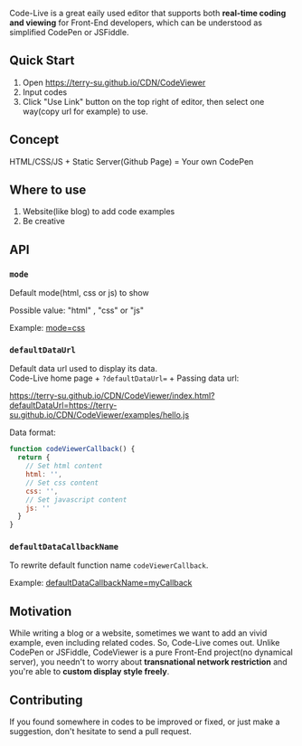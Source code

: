 Code-Live is a great eaily used editor that supports both **real-time coding and viewing** for Front-End developers, which can be understood as simplified CodePen or JSFiddle.  


## Quick Start
1. Open https://terry-su.github.io/CDN/CodeViewer
2. Input codes
3. Click "Use Link" button on the top right of editor, then select one way(copy url for example) to use.

## Concept
HTML/CSS/JS + Static Server(Github Page) = Your own CodePen


## Where to use
1. Website(like blog) to add code examples
2. Be creative


## API
### `mode`
Default mode(html, css or js) to show  

Possible value: "html" , "css" or "js"    
   
Example: [mode=css](https://terry-su.github.io/CDN/CodeViewer/index.html?defaultDataUrl=https://terry-su.github.io/CDN/CodeViewer/examples/hello.js&mode=css)

### `defaultDataUrl`
Default data url used to display its data.    
Code-Live home page + `?defaultDataUrl=` + Passing data url:     
  
https://terry-su.github.io/CDN/CodeViewer/index.html?defaultDataUrl=https://terry-su.github.io/CDN/CodeViewer/examples/hello.js  
  
Data format:
```js
function codeViewerCallback() {
  return {
    // Set html content
    html: '',
    // Set css content
    css: '',
    // Set javascript content
    js: ''
  }
}
```

### `defaultDataCallbackName`
To rewrite default function name `codeViewerCallback`.   

Example: [defaultDataCallbackName=myCallback](https://terry-su.github.io/CDN/CodeViewer/index.html?defaultDataUrl=https://terry-su.github.io/CDN/CodeViewer/examples/testData-my-callback.js&defaultDataCallbackName=myCallback)

## Motivation
While writing a blog or a website, sometimes we want to add an vivid example, even including related codes. So, Code-Live comes out. Unlike CodePen or JSFiddle, CodeViewer is a pure Front-End project(no dynamical server), you needn't to worry about **transnational network restriction** and you're able to **custom display style freely**.

## Contributing
If you found somewhere in codes to be improved or fixed, or just make a suggestion, don't hesitate to send a pull request.
